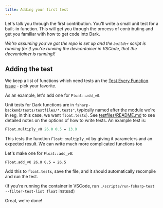 ```yaml
---
title: Adding your first test
---
```


Let's talk you through the first contribution. You'll write a small unit test
for a built-in function. This will get you through the process of contributing
and get you familiar with how to get code into Dark.

_We're assuming you've got the repo is set up and the `builder` script is
running (or if you're running the devcontainer in VSCode, that the decvontainer
is running)!_

## Adding the test

We keep a list of functions which need tests an the
[Test Every Function issue](https://github.com/darklang/dark/issues/3262) - pick
your favorite.

As an example, let's add one for `Float::add_v0`.

Unit tests for Dark functions are in `fsharp-backend/tests/testfiles/*.tests"`,
typically named after the module we're in (eg, in this case, we want
`float.tests`). See
[testfiles/README.md](https://github.com/darklang/dark/tree/main/fsharp-backend/tests/testfiles/README.md)
to see detailed notes on the options of how to write tests. An example test is:

```fsharp
Float.multiply_v0 26.0 0.5 = 13.0
```

This tests the function `Float::multiply_v0` by giving it parameters and an
expected result. We can write much more complicated functions too

Let's make one for `Float::add_v0`:

`Float.add_v0 26.0 0.5 = 26.5`

Add this to `float.tests`, save the file, and it should automatically recompile
and run the test.

(If you're running the container in VSCode, run
`./scripts/run-fsharp-test --filter-test-list float` instead)

Great, we're done!
